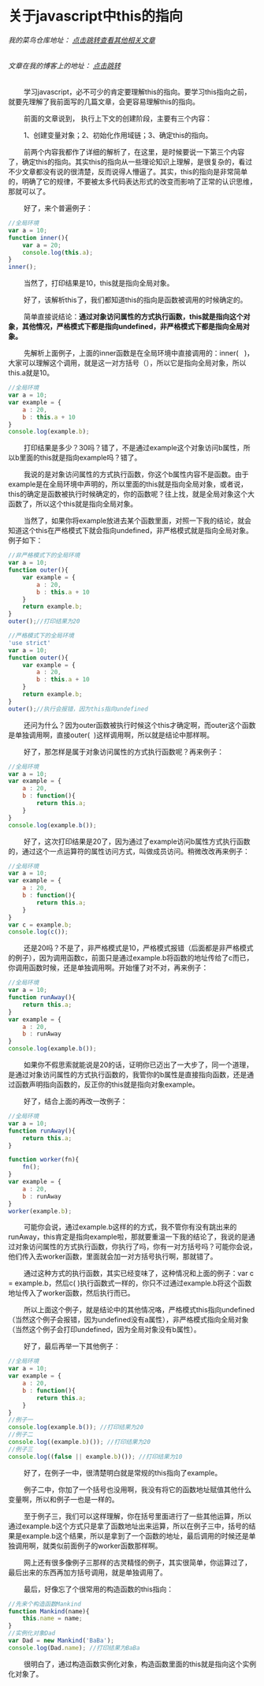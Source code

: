 # 关于javascript中this的指向
###### 我的菜鸟仓库地址： [点击跳转查看其他相关文章](https://github.com/ershing/RookieAngle "菜鸟仓库")
###### 文章在我的博客上的地址： [点击跳转](http://www.ershing.cn/aboutthis/ "点击我")

        学习javascript，必不可少的肯定要理解this的指向。要学习this指向之前，就要先理解了我前面写的几篇文章，会更容易理解this的指向。

        前面的文章说到， 执行上下文的创建阶段，主要有三个内容：

        1、创建变量对象；2、初始化作用域链；3、确定this的指向。

        前两个内容我都作了详细的解析了，在这里，是时候要说一下第三个内容了，确定this的指向。其实this的指向从一些理论知识上理解，是很复杂的，看过不少文章都没有说的很清楚，反而说得人懵逼了。其实，this的指向是非常简单的，明确了它的规律，不要被太多代码表达形式的改变而影响了正常的认识思维，那就可以了。

        好了，来个普遍例子：
```javascript
//全局环境
var a = 10;
function inner(){
    var a = 20;
    console.log(this.a);
}
inner();
```
        当然了，打印结果是10，this就是指向全局对象。

        好了，该解析this了，我们都知道this的指向是函数被调用的时候确定的。

        简单直接说结论：**通过对象访问属性的方式执行函数，this就是指向这个对象，其他情况，严格模式下都是指向undefined，非严格模式下都是指向全局对象。**

        先解析上面例子，上面的inner函数是在全局环境中直接调用的：inner(   )，大家可以理解这个调用，就是这一对方括号（），所以它是指向全局对象，所以this.a就是10。
```javascript
//全局环境
var a = 10;
var example = {
    a : 20,
    b : this.a + 10
}
console.log(example.b);
```
        打印结果是多少？30吗？错了，不是通过example这个对象访问b属性，所以b里面的this就是指向example吗？错了。

        我说的是对象访问属性的方式执行函数，你这个b属性内容不是函数。由于example是在全局环境中声明的，所以里面的this就是指向全局对象，或者说，this的确定是函数被执行时候确定的，你的函数呢？往上找，就是全局对象这个大函数了，所以这个this就是指向全局对象。

        当然了，如果你将example放进去某个函数里面，对照一下我的结论，就会知道这个this在严格模式下就会指向undefined，非严格模式就是指向全局对象。例子如下：
```javascript
//非严格模式下的全局环境
var a = 10;
function outer(){
    var example = {
        a : 20,
        b : this.a + 10
    }
    return example.b;
}
outer();//打印结果为20
```
```javascript
//严格模式下的全局环境
'use strict'
var a = 10;
function outer(){
    var example = {
        a : 20,
        b : this.a + 10
    }
    return example.b;
}
outer();//执行会报错，因为this指向undefined
```
        还问为什么？因为outer函数被执行时候这个this才确定啊，而outer这个函数是单独调用啊，直接outer(  )这样调用啊，所以就是结论中那样啊。

        好了，那怎样是属于对象访问属性的方式执行函数呢？再来例子：
```javascript
//全局环境
var a = 10;
var example = {
    a : 20,
    b : function(){
        return this.a;
    }
}
console.log(example.b());
```
        好了，这次打印结果是20了，因为通过了example访问b属性方式执行函数的，通过这个一点运算符的属性访问方式，叫做成员访问。稍微改改再来例子：
```javascript
//全局环境
var a = 10;
var example = {
    a : 20,
    b : function(){
        return this.a;
    }
}
var c = example.b;
console.log(c());
```
        还是20吗？不是了，非严格模式是10，严格模式报错（后面都是非严格模式的例子），因为调用函数c，前面只是通过example.b将函数的地址传给了c而已，你调用函数时候，还是单独调用啊。开始懂了对不对，再来例子：
```javascript
//全局环境
var a = 10;
function runAway(){
    return this.a;
}
var example = {
    a : 20,
    b : runAway
}
console.log(example.b());
```
        如果你不假思索就能说是20的话，证明你已迈出了一大步了，同一个道理，是通过对象访问属性的方式执行函数的，我管你的b属性是直接指向函数，还是通过函数声明指向函数的，反正你的this就是指向对象example。

        好了，结合上面的再改一改例子：
```javascript
//全局环境
var a = 10;
function runAway(){
    return this.a;
}

function worker(fn){
    fn();
}
var example = {
    a : 20,
    b : runAway
}
worker(example.b);
```
        可能你会说，通过example.b这样的的方式，我不管你有没有跳出来的runAway，this肯定是指向example啦，那就要重温一下我的结论了，我说的是通过对象访问属性的方式执行函数，你执行了吗，你有一对方括号吗？可能你会说，他们传入去worker函数，里面就会加一对方括号执行啊，那就错了。

        通过这种方式的执行函数，其实已经变味了，这种情况和上面的例子：var c = example.b，然后c( )执行函数式一样的，你只不过通过example.b将这个函数地址传入了worker函数，然后执行而已。

        所以上面这个例子，就是结论中的其他情况咯，严格模式this指向undefined（当然这个例子会报错，因为undefined没有a属性），非严格模式指向全局对象（当然这个例子会打印undefined，因为全局对象没有b属性）。

        好了，最后再举一下其他例子：
```javascript
//全局环境
var a = 10;
var example = {
    a : 20,
    b : function(){
        return this.a;
    }
}
//例子一
console.log(example.b()); //打印结果为20
//例子二
console.log((example.b)()); //打印结果为20
//例子三
console.log((false || example.b)()); //打印结果为10
```
        好了，在例子一中，很清楚明白就是常规的this指向了example。

        例子二中，你加了一个括号也没用啊，我没有将它的函数地址赋值其他什么变量啊，所以和例子一也是一样的。

        至于例子三，我们可以这样理解，你在括号里面进行了一些其他运算，所以通过example.b这个方式只是拿了函数地址出来运算，所以在例子三中，括号的结果是example.b这个结果，所以是拿到了一个函数的地址，最后调用的时候还是单独调用啊，就类似前面例子的worker函数那样啊。

        网上还有很多像例子三那样的古灵精怪的例子，其实很简单，你运算过了，最后出来的东西再加方括号调用，就是单独调用了。

        最后，好像忘了个很常用的构造函数的this指向：
```javascript
//先来个构造函数Mankind
function Mankind(name){
    this.name = name;
}
//实例化对象Dad
var Dad = new Mankind('BaBa');
console.log(Dad.name); //打印结果为BaBa
```
        很明白了，通过构造函数实例化对象，构造函数里面的this就是指向这个实例化对象了。
